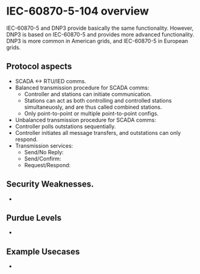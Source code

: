 # IEC-60870-5-104 overview
IEC-60870-5 and DNP3 provide basically the same functionality. However, DNP3 is based on IEC-60870-5 and provides more advanced functionality. DNP3 is more common in American grids, and IEC-60870-5 in European grids.

## Protocol aspects
- SCADA <-> RTU/IED comms.
- Balanced transmission procedure for SCADA comms:
  - Controller and stations can initiate communication.
  - Stations can act as both controlling and controlled stations simultaneuosly, and are thus called combined stations.
  - Only point-to-point or multiple point-to-point configs.  
-  Unbalanced transmission procedure for SCADA comms:
  - Controller polls outstations sequentially.
  - Controller initiates all message transfers, and outstations can only respond.
- Transmission services:
  - Send/No Reply:
  - Send/Confirm:
  - Request/Respond:  

## Security Weaknesses.
- 

## Purdue Levels
- 

## Example Usecases
- 
